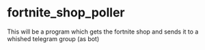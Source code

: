 # fortnite_shop_poller
This will be a program which gets the fortnite shop and sends it to a whished telegram group (as bot)
